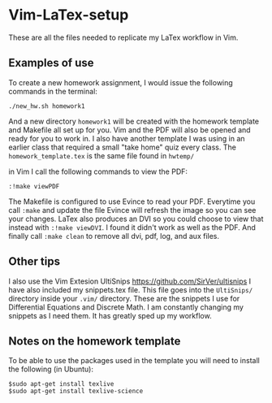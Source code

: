 # Vim-LaTex-setup

These are all the files needed to replicate my LaTex workflow in Vim.

## Examples of use

To create a new homework assignment, I would issue the following commands in the terminal:
```
./new_hw.sh homework1
```
And a new directory `homework1` will be created with the homework template and Makefile all set up for you. Vim and the PDF will also be opened and ready for you to work in. I also have another template I was using in an earlier class that required a small "take home" quiz every class.
The `homework_template.tex` is the same file found in `hwtemp/`

in Vim I call the following commands to view the PDF:
```
:!make viewPDF
```
The Makefile is configured to use Evince to read your PDF. Everytime you call `:make` and update the file Evince will refresh the image so you can see your changes.
LaTex also produces an DVI so you could choose to view that instead with `:!make viewDVI`. I found it didn't work as well as the PDF.
And finally call `:make clean` to remove all dvi, pdf, log, and aux files.
  
## Other tips

I also use the Vim Extesion UltiSnips https://github.com/SirVer/ultisnips
I have also included my snippets.tex file. This file goes into the `UltiSnips/` directory inside your `.vim/` directory. These are the snippets I use for Differential Equations and Discrete Math. I am constantly changing my snippets as I need them. It has greatly sped up my workflow.

## Notes on the homework template

To be able to use the packages used in the template you will need to install the following (in Ubuntu):
```
$sudo apt-get install texlive
$sudo apt-get install texlive-science
```
